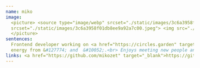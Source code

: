 ```yaml
---
name: miko
image:
  <picture> <source type="image/webp" srcset="./static/images/3c6a3958f01db8ee9a92a7c00.webp"> <source type="image/jpeg"
  srcset="./static/images/3c6a3958f01db8ee9a92a7c00.jpeg"> <img src="./static/images/3c6a3958f01db8ee9a92a7c00.jpeg" alt="member image" class="member-img">
  </picture>
sentences:
  Frontend developer working on <a href="https://circles.garden" target="_blank">https://circles.garden</a>. <br>&#128156; travelling and cycling.<br>Takes
  energy from &#127774; and  &#10052;.<br> Enjoys meeting new people and playing chess.
links: <a href="https://github.com/mikozet" target="_blank">https://github.com/mikozet</a>
---
```

